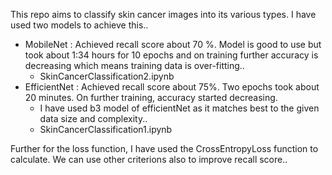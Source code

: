 This repo aims to classify skin cancer images into its various types. I have used two models to achieve this..
  - MobileNet : Achieved recall score about 70 %. Model is good to use but took about 1:34 hours for 10 epochs and on training further accuracy is decreasing which  means training data is over-fitting..
    - SkinCancerClassification2.ipynb
  - EfficientNet : Achieved recall score about 75%. Two epochs took about 20 minutes. On further training, accuracy started decreasing.
    - I have used b3 model of efficientNet as it matches best to the given data size and complexity..
    - SkinCancerClassification1.ipynb
   
Further for the loss function, I have used the CrossEntropyLoss function to calculate. We can use other criterions also to improve recall score..
